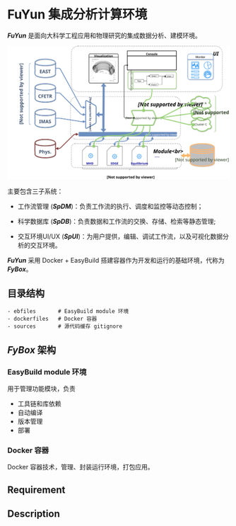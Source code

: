 # FuYun 集成分析计算环境

___FuYun___ 是面向大科学工程应用和物理研究的集成数据分析、建模环境。



![系统架构](./docs/figures/FuYunSystem.svg "FuYun")

主要包含三子系统：
 * 工作流管理 (___SpDM___)：负责工作流的执行、调度和监控等动态控制；

 * 科学数据库 (___SpDB___)：负责数据和工作流的交换、存储、检索等静态管理;

 * 交互环境UI/UX (___SpUI___)：为用户提供，编辑、调试工作流，以及可视化数据分析的交互环境。

___FuYun___ 采用 Docker + EasyBuild 搭建容器作为开发和运行的基础环境，代称为 ___FyBox___。


## 目录结构

    - ebfiles       # EasyBuild module 环境
    - dockerfiles   # Docker 容器
    - sources       # 源代码缓存 gitignore


## ___FyBox___ 架构

### EasyBuild module 环境
用于管理功能模块，负责
* 工具链和库依赖
* 自动编译
* 版本管理
* 部署
 
### Docker 容器
Docker 容器技术，管理、封装运行环境，打包应用。

## Requirement 

## Description
